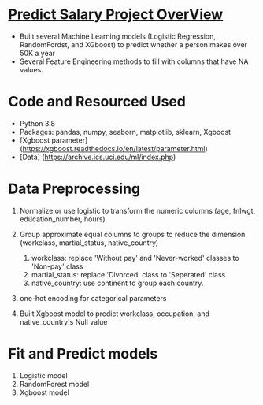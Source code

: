 # [Predict Salary Project OverView](https://github.com/FrankDTS/Predict_Perple_Salary/blob/main/Predict_Salary_Project.ipynb)
 * Built several Machine Learning models (Logistic Regression, RandomFordst, and XGboost) to predict whether a person makes over 50K a year
 * Several Feature Engineering methods to fill with columns that have NA values.

# Code and Resourced Used
  * Python 3.8
  * Packages: pandas, numpy, seaborn, matplotlib, sklearn, Xgboost
  * [Xgboost parameter] (https://xgboost.readthedocs.io/en/latest/parameter.html)
  * [Data] (https://archive.ics.uci.edu/ml/index.php)
  
# Data Preprocessing
  1. Normalize or use logistic to transform the numeric columns (age, fnlwgt, education_number, hours)
  2. Group approximate equal columns to groups to reduce the dimension (workclass, martial_status, native_country)
     1. workclass: replace 'Without pay' and 'Never-worked' classes to 'Non-pay' class
     2. martial_status: replace 'Divorced' class to 'Seperated' class
     3. native_country: use continent to group each country.
     
  3. one-hot encoding for categorical parameters
  4. Built Xgboost model to predict workclass, occupation, and native_country's Null value


# Fit and Predict models
  1. Logistic model
  2. RandomForest model
  3. Xgboost model
